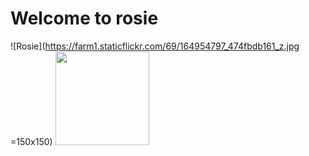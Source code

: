 # Welcome to rosie
![Rosie](https://farm1.staticflickr.com/69/164954797_474fbdb161_z.jpg =150x150)
<img src="https://farm1.staticflickr.com/69/164954797_474fbdb161_z.jpg" width="150" height="150" />
